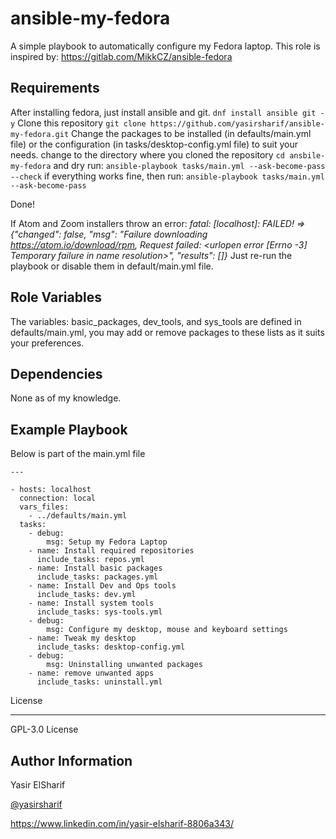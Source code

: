 ansible-my-fedora
=========

A simple playbook to automatically configure my Fedora laptop.
This role is inspired by: https://gitlab.com/MikkCZ/ansible-fedora

Requirements
------------
After installing fedora, just install ansible and git.
`dnf install ansible git -y`
Clone this repository
`git clone https://github.com/yasirsharif/ansible-my-fedora.git`
Change the packages to be installed (in defaults/main.yml file) or the configuration (in tasks/desktop-config.yml file) to suit your needs.
change to the directory where you cloned the repository `cd ansbile-my-fedora` and dry run:
`ansible-playbook tasks/main.yml --ask-become-pass --check`
if everything works fine, then run:
`ansible-playbook tasks/main.yml --ask-become-pass`

Done!

If Atom and Zoom installers throw an error:
*fatal: [localhost]: FAILED! => {"changed": false, "msg": "Failure downloading https://atom.io/download/rpm, Request failed: <urlopen error [Errno -3] Temporary failure in name resolution>", "results": []}*
Just re-run the playbook or disable them in default/main.yml file.

Role Variables
--------------

The variables: basic_packages, dev_tools, and sys_tools are defined in defaults/main.yml, you may add or remove packages to these lists as it suits your preferences.

Dependencies
------------
None as of my knowledge.

Example Playbook
----------------

Below is part of the main.yml file
```
---

- hosts: localhost
  connection: local
  vars_files:
    - ../defaults/main.yml
  tasks:
    - debug:
        msg: Setup my Fedora Laptop
    - name: Install required repositories
      include_tasks: repos.yml
    - name: Install basic packages
      include_tasks: packages.yml
    - name: Install Dev and Ops tools
      include_tasks: dev.yml
    - name: Install system tools
      include_tasks: sys-tools.yml
    - debug:
        msg: Configure my desktop, mouse and keyboard settings
    - name: Tweak my desktop
      include_tasks: desktop-config.yml
    - debug:
        msg: Uninstalling unwanted packages
    - name: remove unwanted apps
      include_tasks: uninstall.yml
```
License

-------
GPL-3.0 License

Author Information
------------------
Yasir ElSharif

[@yasirsharif](https://twitter.com/yasirsharif)

https://www.linkedin.com/in/yasir-elsharif-8806a343/
